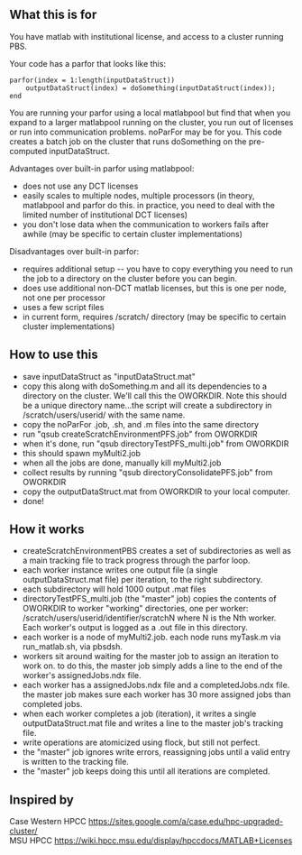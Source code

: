 What this is for
----------

You have matlab with institutional license, and access to a cluster running PBS.

Your code has a parfor that looks like this:

    parfor(index = 1:length(inputDataStruct))
        outputDataStruct(index) = doSomething(inputDataStruct(index));
    end

You are running your parfor using a local matlabpool but find that when you expand to a larger matlabpool running on the cluster, you run out of licenses or run into communication problems.  noParFor may be for you.  This code creates a batch job on the cluster that runs doSomething on the pre-computed inputDataStruct.

Advantages over built-in parfor using matlabpool:

* does not use any DCT licenses
* easily scales to multiple nodes, multiple processors (in theory, matlabpool and parfor do this. in practice, you need to deal with the limited number of institutional DCT licenses)
* you don't lose data when the communication to workers fails after awhile (may be specific to certain cluster implementations)

Disadvantages over built-in parfor:

* requires additional setup -- you have to copy everything you need to run the job to a directory on the cluster before you can begin.
* does use additional non-DCT matlab licenses, but this is one per node, not one per processor
* uses a few script files
* in current form, requires /scratch/ directory (may be specific to certain cluster implementations)

How to use this
----------

* save inputDataStruct as "inputDataStruct.mat"
* copy this along with doSomething.m and all its dependencies to a directory on the cluster. We'll call this the OWORKDIR. Note this should be a unique directory name...the script will create a subdirectory in /scratch/users/userid/ with the same name.
* copy the noParFor .job, .sh, and .m files into the same directory
* run "qsub createScratchEnvironmentPFS.job" from OWORKDIR
* when it's done, run "qsub directoryTestPFS_multi.job" from OWORKDIR
* this should spawn myMulti2.job
* when all the jobs are done, manually kill myMulti2.job
* collect results by running "qsub directoryConsolidatePFS.job" from OWORKDIR
* copy the outputDataStruct.mat from OWORKDIR to your local computer.
* done!

How it works
-----------

* createScratchEnvironmentPBS creates a set of subdirectories as well as a main tracking file to track progress through the parfor loop.
* each worker instance writes one output file (a single outputDataStruct.mat file) per iteration, to the right subdirectory.
* each subdirectory will hold 1000 output .mat files
* directoryTestPFS_multi.job (the "master" job) copies the contents of OWORKDIR to worker "working" directories, one per worker: /scratch/users/userid/identifier/scratchN where N is the Nth worker. Each worker's output is logged as a .out file in this directory.
* each worker is a node of myMulti2.job. each node runs myTask.m via run_matlab.sh, via pbsdsh.
* workers sit around waiting for the master job to assign an iteration to work on. to do this, the master job simply adds a line to the end of the worker's assignedJobs.ndx file.
* each worker has a assignedJobs.ndx file and a completedJobs.ndx file. the master job makes sure each worker has 30 more assigned jobs than completed jobs.
* when each worker completes a job (iteration), it writes a single outputDataStruct.mat file and writes a line to the master job's tracking file.
* write operations are atomicized using flock, but still not perfect.
* the "master" job ignores write errors, reassigning jobs until a valid entry is written to the tracking file.
* the "master" job keeps doing this until all iterations are completed.


Inspired by
-----------

Case Western HPCC https://sites.google.com/a/case.edu/hpc-upgraded-cluster/  
MSU HPCC https://wiki.hpcc.msu.edu/display/hpccdocs/MATLAB+Licenses
